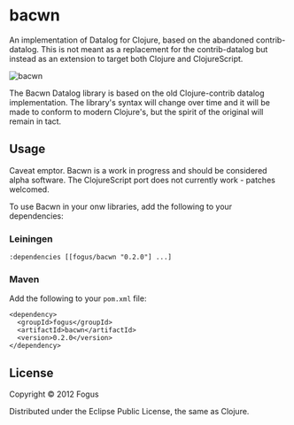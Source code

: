 # bacwn

An implementation of Datalog for Clojure, based on the abandoned contrib-datalog.  This is not meant as a replacement for the contrib-datalog but instead as an extension to target both Clojure and ClojureScript.

![bacwn](https://raw.github.com/fogus/bacwn/master/doc/bacwn-logo.png "bacwn is delicious")

The Bacwn Datalog library is based on the old Clojure-contrib datalog implementation.  The library's syntax will change over time and it will be made to conform to modern Clojure's, but the spirit of the original will remain in tact.

## Usage

Caveat emptor. Bacwn is a work in progress and should be considered alpha software.  The ClojureScript port does not currently work - patches welcomed.

To use Bacwn in your onw libraries, add the following to your dependencies:

### Leiningen

    :dependencies [[fogus/bacwn "0.2.0"] ...]

### Maven

Add the following to your `pom.xml` file:

    <dependency>
      <groupId>fogus</groupId>
      <artifactId>bacwn</artifactId>
      <version>0.2.0</version>
    </dependency>

## License

Copyright © 2012 Fogus

Distributed under the Eclipse Public License, the same as Clojure.
